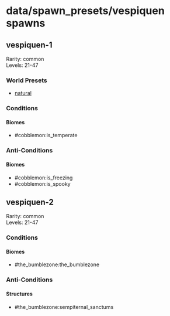 # data/spawn_presets/vespiquen spawns  
  
## vespiquen-1  
Rarity: common  
Levels: 21-47  
  
### World Presets  
* [natural](/data/world_presets/natural.md)  
  
### Conditions  
  
#### Biomes  
  * #cobblemon:is_temperate
  
  
### Anti-Conditions  
  
#### Biomes  
  * #cobblemon:is_freezing
  * #cobblemon:is_spooky
  
  
## vespiquen-2  
Rarity: common  
Levels: 21-47  
  
### Conditions  
  
#### Biomes  
  * #the_bumblezone:the_bumblezone
  
  
### Anti-Conditions  
  
#### Structures  
  * #the_bumblezone:sempiternal_sanctums
  
